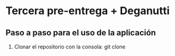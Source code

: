 # Tercera pre-entrega + Deganutti

## Paso a paso para el uso de la aplicación

1. Clonar el repositorio con la consola: git clone 